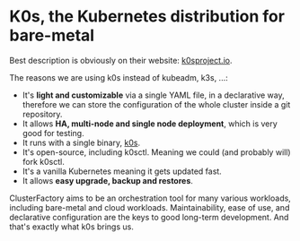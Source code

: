 # K0s, the Kubernetes distribution for bare-metal

Best description is obviously on their website: [k0sproject.io](https://k0sproject.io).

The reasons we are using k0s instead of kubeadm, k3s, ...:

- It's **light and customizable** via a single YAML file, in a declarative way, therefore we can store the configuration of the whole cluster inside a git repository.
- It allows **HA, multi-node and single node deployment**, which is very good for testing.
- It runs with a single binary, [k0s](https://github.com/k0sproject/k0s).
- It's open-source, including k0sctl. Meaning we could (and probably will) fork k0sctl.
- It's a vanilla Kubernetes meaning it gets updated fast.
- It allows **easy upgrade, backup and restores**.

ClusterFactory aims to be an orchestration tool for many various workloads, including bare-metal and cloud workloads. Maintainability, ease of use, and declarative configuration are the keys to good long-term development. And that's exactly what k0s brings us.
